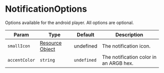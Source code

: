 # NotificationOptions

Options available for the android player. All options are optional.

| Param                        | Type                                      | Default     | Description                            |
|------------------------------|-------------------------------------------|-------------|----------------------------------------|
| `smallIcon`                  | [Resource Object](../objects/resource.md) | undefined   | The notification icon.                 |
| `accentColor`                | `string`                                  | `undefined` | The notification color in an ARGB hex. |
